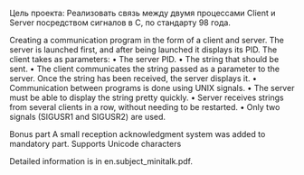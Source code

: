 Цель проекта:
Реализовать связь между двумя процессами Client и Server посредством сигналов в С, по стандарту 98 года.


Creating a communication program in the form of a client and server.
The server is launched first, and after being launched it displays its PID.
The client takes as parameters:
• The server PID.
• The string that should be sent.
• The client communicates the string passed as a parameter to the server. Once the string has been received, the server displays it.
• Communication between programs is done using UNIX signals.
• The server must be able to display the string pretty quickly.
• Server receives strings from several clients in a row, without needing to be restarted.
• Only two signals (SIGUSR1 and SIGUSR2) are used.


Bonus part
A small reception acknowledgment system was added to mandatory part.
Supports Unicode characters


Detailed information is in en.subject_minitalk.pdf.

